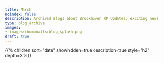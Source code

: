```yaml
---
title: March
noindex: false
description: Archived Blogs about Brookhaven RP Updates, exciting news, and new findings
type: blog_archive
images:
- images/thumbnails/blog_splash.png
draft: true
---
```




{{% children sort="date" showhidden=true description=true style="h2"  depth=3 %}}
